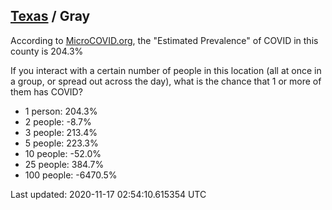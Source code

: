 
## [Texas](/united-states/texas) / Gray

According to [MicroCOVID.org](http://microcovid.org),
the "Estimated Prevalence" of COVID in this county is 204.3%

If you interact with a certain number of people in this location
(all at once in a group, or spread out across the day), what is the chance that
1 or more of them has COVID?

- 1 person: 204.3%
- 2 people: -8.7%
- 3 people: 213.4%
- 5 people: 223.3%
- 10 people: -52.0%
- 25 people: 384.7%
- 100 people: -6470.5%

Last updated: 2020-11-17 02:54:10.615354 UTC
